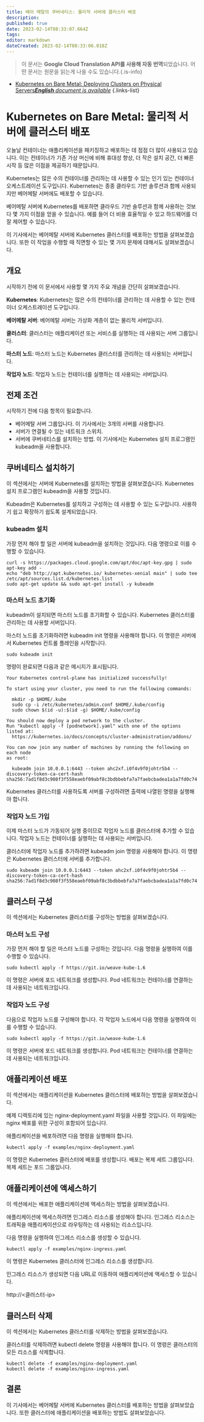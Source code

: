 ```yaml
---
title: 베어 메탈의 쿠버네티스: 물리적 서버에 클러스터 배포
description: 
published: true
date: 2023-02-14T08:33:07.664Z
tags: 
editor: markdown
dateCreated: 2023-02-14T08:33:06.018Z
---
```


> 이 문서는 **Google Cloud Translation API를 사용해 자동 번역**되었습니다.
어떤 문서는 원문을 읽는게 나을 수도 있습니다.{.is-info}



- [Kubernetes on Bare Metal: Deploying Clusters on Physical Servers***English** document is available*](/en/Knowledge-base/Kubernetes/kubernetes-on-bare-metal-deploying-clusters-on-physical-servers)
{.links-list}


# Kubernetes on Bare Metal: 물리적 서버에 클러스터 배포

오늘날 컨테이너는 애플리케이션을 패키징하고 배포하는 데 점점 더 많이 사용되고 있습니다. 이는 컨테이너가 기존 가상 머신에 비해 휴대성 향상, 더 작은 설치 공간, 더 빠른 시작 등 많은 이점을 제공하기 때문입니다.

Kubernetes는 많은 수의 컨테이너를 관리하는 데 사용할 수 있는 인기 있는 컨테이너 오케스트레이션 도구입니다. Kubernetes는 종종 클라우드 기반 솔루션과 함께 사용되지만 베어메탈 서버에도 배포할 수 있습니다.

베어메탈 서버에 Kubernetes를 배포하면 클라우드 기반 솔루션과 함께 사용하는 것보다 몇 가지 이점을 얻을 수 있습니다. 예를 들어 더 비용 효율적일 수 있고 하드웨어를 더 잘 제어할 수 있습니다.

이 기사에서는 베어메탈 서버에 Kubernetes 클러스터를 배포하는 방법을 살펴보겠습니다. 또한 이 작업을 수행할 때 직면할 수 있는 몇 가지 문제에 대해서도 살펴보겠습니다.

## 개요

시작하기 전에 이 문서에서 사용할 몇 가지 주요 개념을 간단히 살펴보겠습니다.

**Kubernetes**: Kubernetes는 많은 수의 컨테이너를 관리하는 데 사용할 수 있는 컨테이너 오케스트레이션 도구입니다.

**베어메탈 서버**: 베어메탈 서버는 가상화 계층이 없는 물리적 서버입니다.

**클러스터**: 클러스터는 애플리케이션 또는 서비스를 실행하는 데 사용되는 서버 그룹입니다.

**마스터 노드**: 마스터 노드는 Kubernetes 클러스터를 관리하는 데 사용되는 서버입니다.

**작업자 노드**: 작업자 노드는 컨테이너를 실행하는 데 사용되는 서버입니다.

## 전제 조건

시작하기 전에 다음 항목이 필요합니다.

- 베어메탈 서버 그룹입니다. 이 기사에서는 3개의 서버를 사용합니다.
- 서버가 연결될 수 있는 네트워크 스위치.
- 서버에 쿠버네티스를 설치하는 방법. 이 기사에서는 Kubernetes 설치 프로그램인 kubeadm을 사용합니다.

## 쿠버네티스 설치하기

이 섹션에서는 서버에 Kubernetes를 설치하는 방법을 살펴보겠습니다. Kubernetes 설치 프로그램인 kubeadm을 사용할 것입니다.

Kubeadm은 Kubernetes를 설치하고 구성하는 데 사용할 수 있는 도구입니다. 사용하기 쉽고 확장하기 쉽도록 설계되었습니다.

### kubeadm 설치

가장 먼저 해야 할 일은 서버에 kubeadm을 설치하는 것입니다. 다음 명령으로 이를 수행할 수 있습니다.

```
curl -s https://packages.cloud.google.com/apt/doc/apt-key.gpg | sudo apt-key add -
echo "deb http://apt.kubernetes.io/ kubernetes-xenial main" | sudo tee /etc/apt/sources.list.d/kubernetes.list
sudo apt-get update && sudo apt-get install -y kubeadm
```

### 마스터 노드 초기화

kubeadm이 설치되면 마스터 노드를 초기화할 수 있습니다. Kubernetes 클러스터를 관리하는 데 사용할 서버입니다.

마스터 노드를 초기화하려면 kubeadm init 명령을 사용해야 합니다. 이 명령은 서버에서 Kubernetes 컨트롤 플레인을 시작합니다.

```
sudo kubeadm init
```

명령이 완료되면 다음과 같은 메시지가 표시됩니다.

```
Your Kubernetes control-plane has initialized successfully!

To start using your cluster, you need to run the following commands:

  mkdir -p $HOME/.kube
  sudo cp -i /etc/kubernetes/admin.conf $HOME/.kube/config
  sudo chown $(id -u):$(id -g) $HOME/.kube/config

You should now deploy a pod network to the cluster.
Run "kubectl apply -f [podnetwork].yaml" with one of the options listed at:
  https://kubernetes.io/docs/concepts/cluster-administration/addons/

You can now join any number of machines by running the following on each node
as root:

  kubeadm join 10.0.0.1:6443 --token ahc2xf.i0f4v9f0johtr5b4 --discovery-token-ca-cert-hash sha256:7ad1f8d3c908f3f558eaebf09abf8c3bdbbebfa7a7faebcbadea1a1a7fd0c74
```

Kubernetes 클러스터를 사용하도록 서버를 구성하려면 출력에 나열된 명령을 실행해야 합니다.

### 작업자 노드 가입

이제 마스터 노드가 가동되어 실행 중이므로 작업자 노드를 클러스터에 추가할 수 있습니다. 작업자 노드는 컨테이너를 실행하는 데 사용되는 서버입니다.

클러스터에 작업자 노드를 추가하려면 kubeadm join 명령을 사용해야 합니다. 이 명령은 Kubernetes 클러스터에 서버를 추가합니다.

```
sudo kubeadm join 10.0.0.1:6443 --token ahc2xf.i0f4v9f0johtr5b4 --discovery-token-ca-cert-hash sha256:7ad1f8d3c908f3f558eaebf09abf8c3bdbbebfa7a7faebcbadea1a1a7fd0c74
```

## 클러스터 구성

이 섹션에서는 Kubernetes 클러스터를 구성하는 방법을 살펴보겠습니다.

### 마스터 노드 구성

가장 먼저 해야 할 일은 마스터 노드를 구성하는 것입니다. 다음 명령을 실행하여 이를 수행할 수 있습니다.

```
sudo kubectl apply -f https://git.io/weave-kube-1.6
```

이 명령은 서버에 포드 네트워크를 생성합니다. Pod 네트워크는 컨테이너를 연결하는 데 사용되는 네트워크입니다.

### 작업자 노드 구성

다음으로 작업자 노드를 구성해야 합니다. 각 작업자 노드에서 다음 명령을 실행하여 이를 수행할 수 있습니다.

```
sudo kubectl apply -f https://git.io/weave-kube-1.6
```

이 명령은 서버에 포드 네트워크를 생성합니다. Pod 네트워크는 컨테이너를 연결하는 데 사용되는 네트워크입니다.

## 애플리케이션 배포

이 섹션에서는 애플리케이션을 Kubernetes 클러스터에 배포하는 방법을 살펴보겠습니다.

예제 디렉토리에 있는 nginx-deployment.yaml 파일을 사용할 것입니다. 이 파일에는 nginx 배포를 위한 구성이 포함되어 있습니다.

애플리케이션을 배포하려면 다음 명령을 실행해야 합니다.

```
kubectl apply -f examples/nginx-deployment.yaml
```

이 명령은 Kubernetes 클러스터에 배포를 생성합니다. 배포는 복제 세트 그룹입니다. 복제 세트는 포드 그룹입니다.

## 애플리케이션에 액세스하기

이 섹션에서는 배포한 애플리케이션에 액세스하는 방법을 살펴보겠습니다.

애플리케이션에 액세스하려면 인그레스 리소스를 생성해야 합니다. 인그레스 리소스는 트래픽을 애플리케이션으로 라우팅하는 데 사용되는 리소스입니다.

다음 명령을 실행하여 인그레스 리소스를 생성할 수 있습니다.

```
kubectl apply -f examples/nginx-ingress.yaml
```

이 명령은 Kubernetes 클러스터에 인그레스 리소스를 생성합니다.

인그레스 리소스가 생성되면 다음 URL로 이동하여 애플리케이션에 액세스할 수 있습니다.

http://<클러스터-ip>

## 클러스터 삭제

이 섹션에서는 Kubernetes 클러스터를 삭제하는 방법을 살펴보겠습니다.

클러스터를 삭제하려면 kubectl delete 명령을 사용해야 합니다. 이 명령은 클러스터의 모든 리소스를 삭제합니다.

```
kubectl delete -f examples/nginx-deployment.yaml
kubectl delete -f examples/nginx-ingress.yaml
```

## 결론

이 기사에서는 베어메탈 서버에 Kubernetes 클러스터를 배포하는 방법을 살펴보았습니다. 또한 클러스터에 애플리케이션을 배포하는 방법도 살펴보았습니다.